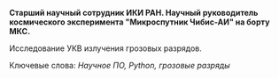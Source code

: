 **Старший научный сотрудник ИКИ РАН. Научный руководитель космического эксперимента "Микроспутник Чибис-АИ" на борту МКС.**

Исследование УКВ излучения грозовых разрядов.

Ключевые слова: *Научное ПО, Python, грозовые разряды*